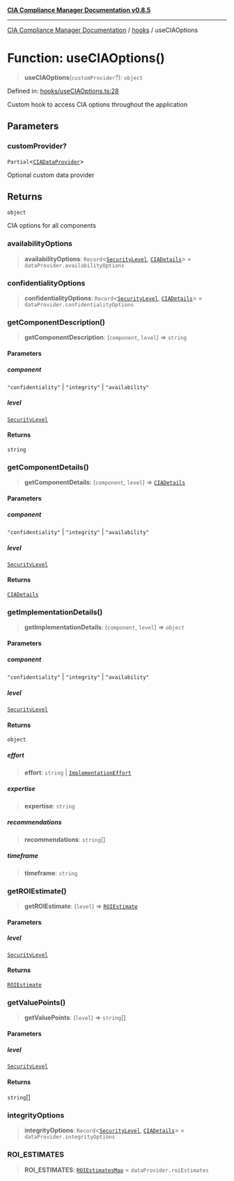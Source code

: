 [**CIA Compliance Manager Documentation v0.8.5**](../../README.md)

***

[CIA Compliance Manager Documentation](../../modules.md) / [hooks](../README.md) / useCIAOptions

# Function: useCIAOptions()

> **useCIAOptions**(`customProvider`?): `object`

Defined in: [hooks/useCIAOptions.ts:28](https://github.com/Hack23/cia-compliance-manager/blob/4f2006283e1cd56feb8daea1f810b2bc8c1b1d1b/src/hooks/useCIAOptions.ts#L28)

Custom hook to access CIA options throughout the application

## Parameters

### customProvider?

`Partial`\<[`CIADataProvider`](../../types/interfaces/CIADataProvider.md)\>

Optional custom data provider

## Returns

`object`

CIA options for all components

### availabilityOptions

> **availabilityOptions**: `Record`\<[`SecurityLevel`](../../index/type-aliases/SecurityLevel.md), [`CIADetails`](../../types/interfaces/CIADetails.md)\> = `dataProvider.availabilityOptions`

### confidentialityOptions

> **confidentialityOptions**: `Record`\<[`SecurityLevel`](../../index/type-aliases/SecurityLevel.md), [`CIADetails`](../../types/interfaces/CIADetails.md)\> = `dataProvider.confidentialityOptions`

### getComponentDescription()

> **getComponentDescription**: (`component`, `level`) => `string`

#### Parameters

##### component

`"confidentiality"` | `"integrity"` | `"availability"`

##### level

[`SecurityLevel`](../../index/type-aliases/SecurityLevel.md)

#### Returns

`string`

### getComponentDetails()

> **getComponentDetails**: (`component`, `level`) => [`CIADetails`](../../types/interfaces/CIADetails.md)

#### Parameters

##### component

`"confidentiality"` | `"integrity"` | `"availability"`

##### level

[`SecurityLevel`](../../index/type-aliases/SecurityLevel.md)

#### Returns

[`CIADetails`](../../types/interfaces/CIADetails.md)

### getImplementationDetails()

> **getImplementationDetails**: (`component`, `level`) => `object`

#### Parameters

##### component

`"confidentiality"` | `"integrity"` | `"availability"`

##### level

[`SecurityLevel`](../../index/type-aliases/SecurityLevel.md)

#### Returns

`object`

##### effort

> **effort**: `string` \| [`ImplementationEffort`](../../types/interfaces/ImplementationEffort.md)

##### expertise

> **expertise**: `string`

##### recommendations

> **recommendations**: `string`[]

##### timeframe

> **timeframe**: `string`

### getROIEstimate()

> **getROIEstimate**: (`level`) => [`ROIEstimate`](../../types/interfaces/ROIEstimate.md)

#### Parameters

##### level

[`SecurityLevel`](../../index/type-aliases/SecurityLevel.md)

#### Returns

[`ROIEstimate`](../../types/interfaces/ROIEstimate.md)

### getValuePoints()

> **getValuePoints**: (`level`) => `string`[]

#### Parameters

##### level

[`SecurityLevel`](../../index/type-aliases/SecurityLevel.md)

#### Returns

`string`[]

### integrityOptions

> **integrityOptions**: `Record`\<[`SecurityLevel`](../../index/type-aliases/SecurityLevel.md), [`CIADetails`](../../types/interfaces/CIADetails.md)\> = `dataProvider.integrityOptions`

### ROI\_ESTIMATES

> **ROI\_ESTIMATES**: [`ROIEstimatesMap`](../../types/interfaces/ROIEstimatesMap.md) = `dataProvider.roiEstimates`

